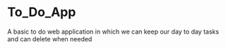 # To_Do_App
A basic to do web application in which we can keep our day to day tasks and can  delete when needed
